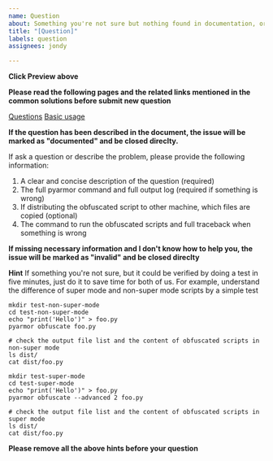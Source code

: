 ```yaml
---
name: Question
about: Something you're not sure but nothing found in documentation, or it's not clear
title: "[Question]"
labels: question
assignees: jondy

---
```


**Click Preview above**

**Please read the following pages and the related links mentioned in the common solutions before submit new question**

[Questions](https://pyarmor.readthedocs.io/en/latest/questions.html)
[Basic usage](https://pyarmor.readthedocs.io/en/latest/usage.html)

**If the question has been described in the document, the issue will be marked as "documented" and be closed direclty.**

If ask a question or describe the problem, please provide the following information:

1. A clear and concise description of the question (required)
2. The full pyarmor command and full output log (required if something is wrong)
3. If distributing the obfuscated script to other machine, which files are copied (optional)
4. The command to run the obfuscated scripts and full traceback when something is wrong

**If missing necessary information and I don't know how to help you, the issue will be marked as "invalid" and be closed direclty**

**Hint**
If something you're not sure, but it could be verified by doing a test in five minutes, just do it to save time for both of us. For example, understand the difference of super mode and non-super mode scripts by a simple test
```
mkdir test-non-super-mode
cd test-non-super-mode
echo "print('Hello')" > foo.py
pyarmor obfuscate foo.py

# check the output file list and the content of obfuscated scripts in non-super mode
ls dist/
cat dist/foo.py

mkdir test-super-mode
cd test-super-mode
echo "print('Hello')" > foo.py
pyarmor obfuscate --advanced 2 foo.py

# check the output file list and the content of obfuscated scripts in super mode
ls dist/
cat dist/foo.py
```

**Please remove all the above hints before your question**
